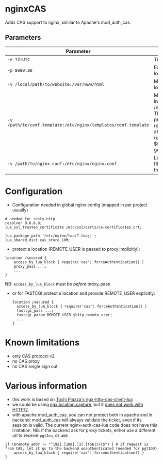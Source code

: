 # nginxCAS

Adds CAS support to nginx, similar to Apache's mod_auth_cas.

## Parameters

| Parameter |	Description |
| --------- | ----------- |
| `-e TZ=UTC`	| Timezone. |
| `-p 8080:80` | Expose Nginx on localhost:8080. |
| `-v /local/path/to/website:/var/www/html` |	Mount and serve a local website. |
| `-v /path/to/conf.template:/etc/nginx/templates/conf.template` |	Mount template files inside /etc/nginx/templates. They will be processed and the results will be placed at /etc/nginx/conf.d. (e.g. listen ${NGINX_PORT}; will generate listen 80;). |
| `-v /path/to/nginx.conf:/etc/nginx/nginx.conf` |	Local configuration file nginx.conf (try this example). |

# Configuration

* Configuration needed in global nginx config (mapped in per project usually)

```
# needed for resty.http
resolver 8.8.8.8;
lua_ssl_trusted_certificate /etc/ssl/certs/ca-certificates.crt;

lua_package_path '/etc/nginx/lua/?.lua;;';
lua_shared_dict cas_store 10M;
```

* protect a location (REMOTE_USER is passed to proxy implicitly):

```
location /secured {
    access_by_lua_block { require('cas').forceAuthentication() }
    proxy_pass ...;
    ...
}
```

NB: `access_by_lua_block` must be *before* proxy_pass

* or for FASTCGI protect a location and provide REMOTE_USER explicitly:
  ```
  location /secured {
    access_by_lua_block { require('cas').forceAuthentication() }
    fastcgi_pass ...;
    fastcgi_param REMOTE_USER $http_remote_user;
    ...
  }
  ```


# Known limitations

* only CAS protocol v2
* no CAS proxy
* no CAS single sign out

# Various information

* this work is based on [Toshi Piazza's ngx-http-cas-client-lua](https://github.com/toshipiazza/ngx-http-cas-client-lua)
* we could be using [ngx.location.capture](https://github.com/openresty/lua-nginx-module#ngxlocationcapture), but it [does not work with HTTP/2](https://github.com/openresty/lua-nginx-module/issues/1195#issuecomment-346410275).
* with apache mod_auth_cas, you can not protect both in apache and in backend: mod_auth_cas will always validate the ticket, even if its session is valid. The current nginx-auth-cas-lua code does not have this limitation. NB: if the backend ask for proxy tickets, either use a different url to receive `pgtIou`, or use 
```nginx
if ($remote_addr !~ "^192[.]168[.]1[.](56|57)$") { # if request is from CAS, let it go to the backend unauthenticated (needed for pgtIOU)
    access_by_lua_block { require('cas').forceAuthentication() }
}
```
